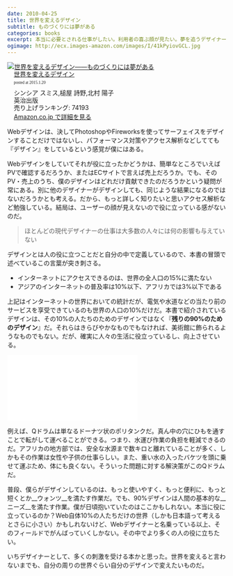 ```yaml
---
date: 2010-04-25
title: 世界を変えるデザイン
subtitle: ものづくりには夢がある
categories: books
excerpt: 本当に必要とされる仕事がしたい。利用者の喜ぶ顔が見たい。夢を追うデザイナーや建築家、エンジニアや起業家たちの、アイデアと良心から生まれたデザイン・イノベーション実例集。
ogimage: http://ecx.images-amazon.com/images/I/41kPyiovGCL.jpg
---
```


<div class="azlink-box"><div class="azlink-image" style="float:left"><a href="http://www.amazon.co.jp/exec/obidos/ASIN/4862760589/warikiru-22/" name="azlinklink" target="_blank"><img src="http://ecx.images-amazon.com/images/I/41kPyiovGCL._SL160_.jpg" alt="世界を変えるデザイン――ものづくりには夢がある"></a></div><div class="azlink-info" style="float:left;margin-left:15px;line-height:120%"><div class="azlink-name" style="margin-bottom:10px;line-height:120%"><a href="http://www.amazon.co.jp/exec/obidos/ASIN/4862760589/warikiru-22/" name="azlinklink" target="_blank">世界を変えるデザイン</a><div class="azlink-powered-date" style="font-size:7pt;margin-top:5px;font-family:verdana;line-height:120%">posted at 2015.1.20</div></div><div class="azlink-detail">シンシア スミス,槌屋 詩野,北村 陽子<br />英治出版<br />売り上げランキング: 74193<br /></div><div class="azlink-link" style="margin-top:5px"><a href="http://www.amazon.co.jp/exec/obidos/ASIN/4862760589/warikiru-22/" target="_blank">Amazon.co.jp で詳細を見る</a></div></div><div class="azlink-footer" style="clear:left"></div></div>

Webデザインは、決してPhotoshopやFireworksを使ってサーフェイスをデザインすることだけではないし、パフォーマンス対策やアクセス解析などしてても『デザイン』をしているという感覚が僕にはある。


Webデザインをしていてそれが役に立ったかどうかは、簡単なところでいえばPVで確認するだろうか、またはECサイトで言えば売上だろうか。でも、そのPV・売上のうち、僕のデザインはどれだけ貢献できたのだろうかという疑問が常にある。別に他のデザイナーがデザインしても、同じような結果になるのではないだろうかとも考える。だから、もっと詳しく知りたいと思いアクセス解析など勉強している。結局は、ユーザーの顔が見えないので役に立っている感がないのだ。

> ほとんどの現代デザイナーの仕事は大多数の人々には何の影響も与えていない

デザインとは人の役に立つことだと自分の中で定義しているので、本書の冒頭で述べているこの言葉が突き刺さる。

>
+ インターネットにアクセスできるのは、世界の全人口の15%に満たない
+ アジアのインターネットの普及率は10%以下、アフリカでは3%以下である

上記はインターネットの世界においての統計だが、電気や水道などの当たり前のサービスを享受できているのも世界の人口の10%だけだ。本書で紹介されているデザインは、その10%の人たちのためのデザインではなく『__残りの90%のためのデザイン__』だ。それらはきらびやかなものでもなければ、美術館に飾られるようなものでもない。だが、確実に人々の生活に役立っているし、向上させている。

<div class="fluid">
<iframe src="//www.youtube-nocookie.com/embed/XQ_n5y3-Xnk" frameborder="0" allowfullscreen></iframe></div>

例えば、Qドラムは単なるドーナツ状のポリタンクだ。真ん中の穴にひもを通すことで転がして運べることができる。つまり、水運び作業の負担を軽減できるのだ。アフリカの地方部では、安全な水源まで数キロと離れていることが多く、しかもその作業は女性や子供の仕事らしい。また、重い水の入ったバケツを頭に乗せて運ぶため、体にも良くない。そういった問題に対する解決策がこのQドラムだ。

普段、僕らがデザインしているのは、もっと使いやすく、もっと便利に、もっと短くとか__ウォンツ__を満たす作業だ。でも、90%デザインは人間の基本的な__ニーズ__を満たす作業。僕が日頃抱いていたのはここかもしれない。本当に役に立っているのか？Web自体10%の人たちだけの世界（しかも日本語って考えるとさらに小さい）かもしれないけど、Webデザイナーと名乗っている以上、そのフィールドでがんばっていくしかない。その中でより多くの人の役に立ちたい。

いちデザイナーとして、多くの刺激を受ける本かと思った。世界を変えると言わないまでも、自分の周りの世界ぐらい自分のデザインで変えたいものだ。

